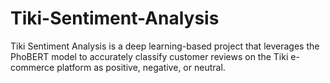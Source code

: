 # Tiki-Sentiment-Analysis
Tiki Sentiment Analysis is a deep learning-based project that leverages the PhoBERT model to accurately classify customer reviews on the Tiki e-commerce platform as positive, negative, or neutral. 
